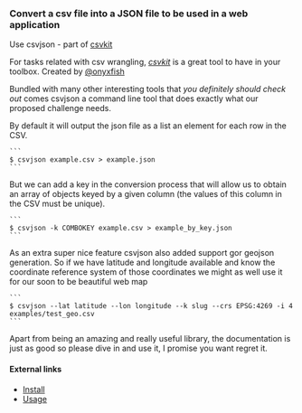 ### Convert a csv file into a JSON file to be used in a web application

Use csvjson - part of [csvkit](https://csvkit.readthedocs.io/)

For tasks related with csv wrangling, *[csvkit](https://csvkit.readthedocs.io/en/0.9.1/index.html)* is a great tool to have in your toolbox. Created by [@onyxfish](https://twitter.com/onyxfish)

Bundled with many other interesting tools that _you definitely should check out_ comes csvjson a command line tool that does exactly what our proposed challenge needs.

By default it will output the json file as a list an element for each row in the CSV.

    ```
    $ csvjson example.csv > example.json
    ```

But we can add a key in the conversion process that will allow us to obtain an array of objects keyed by a given column (the values of this column in the CSV must be unique).

    ```
    $ csvjson -k COMBOKEY example.csv > example_by_key.json
    ```

As an extra super nice feature csvjson also added support gor geojson generation. So if we have latitude and longitude available and know the coordinate reference system of those coordinates we might as well use it for our soon to be beautiful web map

    ```
    $ csvjson --lat latitude --lon longitude --k slug --crs EPSG:4269 -i 4 examples/test_geo.csv
    ```

Apart from being an amazing and really useful library, the documentation is just as good so please dive in and use it, I promise you want regret it.

#### External links

* [Install](https://csvkit.readthedocs.io/en/0.9.1/install.html)
* [Usage](https://csvkit.readthedocs.io/en/0.9.1/scripts/csvjson.html)
